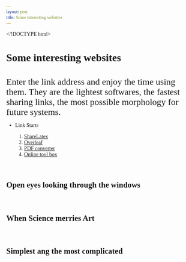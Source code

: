 ```yaml
---
layout: post
title: Some interesting websites
---
```


</!DOCTYPE html>
<html lang="en">
<head>
  <meta charset="utf-8">
  <title>Weird websites</title>
  <style type="text/css">
    *{
      font-family: optima;
    }
  </style>
</head>
<body>
<h1>Some interesting websites</h1><br>
<a style="font-weight: 500;font-family: optima;font-size: 24px;">Enter the link address and enjoy the time using them. They are the lightest softwares, the fastest sharing links, the most possible morphology for future systems.</a>

<ul>
  <li>Link Starts</li>
  <ol>
    <li><a href="https://sharelatex.com" target="_blank">ShareLatex</a></li>
    <li><a href="https://www.overleaf.com/15206758fhzbqwftbcxz#/57496914/" target="_blank">Overleaf</a></li>
    <li><a href="http://pdfmyurl.com/" target="_blank">PDF converter</a></li>
    <li><a href="https://.lu" target="_blank">Online tool box</a></li>
  </ol>
</ul>
<br>
<h2>Open eyes looking through the windows</h2><br>

<h2>When Science merries Art</h2><br>

<h2>Simplest ang the most complicated</h2><br>
</body>
</html>